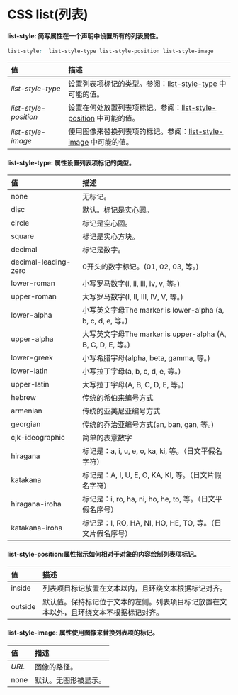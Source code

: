 # CSS list(列表)

#### list-style: 简写属性在一个声明中设置所有的列表属性。

```css
list-style:  list-style-type list-style-position list-style-image
```

| 值                    | 描述                                                         |
| :-------------------- | :----------------------------------------------------------- |
| *list-style-type*     | 设置列表项标记的类型。参阅：[list-style-type](https://www.runoob.com/css/pr-list-style-type.html) 中可能的值。 |
| *list-style-position* | 设置在何处放置列表项标记。参阅：[list-style-position](https://www.runoob.com/css/pr-list-style-position.html) 中可能的值。 |
| *list-style-image*    | 使用图像来替换列表项的标记。参阅：[list-style-image](https://www.runoob.com/css/pr-list-style-image.html) 中可能的值。 |

#### list-style-type: 属性设置列表项标记的类型。

| 值                   | 描述                                                        |
| :------------------- | :---------------------------------------------------------- |
| none                 | 无标记。                                                    |
| disc                 | 默认。标记是实心圆。                                        |
| circle               | 标记是空心圆。                                              |
| square               | 标记是实心方块。                                            |
| decimal              | 标记是数字。                                                |
| decimal-leading-zero | 0开头的数字标记。(01, 02, 03, 等。)                         |
| lower-roman          | 小写罗马数字(i, ii, iii, iv, v, 等。)                       |
| upper-roman          | 大写罗马数字(I, II, III, IV, V, 等。)                       |
| lower-alpha          | 小写英文字母The marker is lower-alpha (a, b, c, d, e, 等。) |
| upper-alpha          | 大写英文字母The marker is upper-alpha (A, B, C, D, E, 等。) |
| lower-greek          | 小写希腊字母(alpha, beta, gamma, 等。)                      |
| lower-latin          | 小写拉丁字母(a, b, c, d, e, 等。)                           |
| upper-latin          | 大写拉丁字母(A, B, C, D, E, 等。)                           |
| hebrew               | 传统的希伯来编号方式                                        |
| armenian             | 传统的亚美尼亚编号方式                                      |
| georgian             | 传统的乔治亚编号方式(an, ban, gan, 等。)                    |
| cjk-ideographic      | 简单的表意数字                                              |
| hiragana             | 标记是：a, i, u, e, o, ka, ki, 等。（日文平假名字符）       |
| katakana             | 标记是：A, I, U, E, O, KA, KI, 等。（日文片假名字符）       |
| hiragana-iroha       | 标记是：i, ro, ha, ni, ho, he, to, 等。（日文平假名序号）   |
| katakana-iroha       | 标记是：I, RO, HA, NI, HO, HE, TO, 等。（日文片假名序号）   |

#### list-style-position:属性指示如何相对于对象的内容绘制列表项标记。

| 值      | 描述                                                         |
| :------ | :----------------------------------------------------------- |
| inside  | 列表项目标记放置在文本以内，且环绕文本根据标记对齐。         |
| outside | 默认值。保持标记位于文本的左侧。列表项目标记放置在文本以外，且环绕文本不根据标记对齐。 |

#### list-style-image: 属性使用图像来替换列表项的标记。

| 值    | 描述                 |
| :---- | :------------------- |
| *URL* | 图像的路径。         |
| none  | 默认。无图形被显示。 |